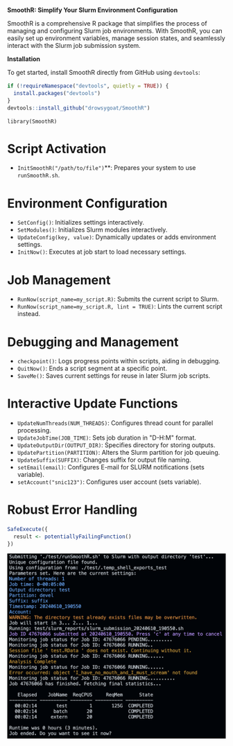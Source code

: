 **SmoothR: Simplify Your Slurm Environment Configuration**

SmoothR is a comprehensive R package that simplifies the process of managing and configuring Slurm job environments. With SmoothR, you can easily set up environment variables, manage session states, and seamlessly interact with the Slurm job submission system.

**Installation**

To get started, install SmoothR directly from GitHub using `devtools`:

```r
if (!requireNamespace("devtools", quietly = TRUE)) {
  install.packages("devtools")
}
devtools::install_github("drowsygoat/SmoothR")
```

```
library(SmoothR)
```

# Script Activation

- `InitSmoothR("/path/to/file")`**: Prepares your system to use `runSmoothR.sh`.

# Environment Configuration

- `SetConfig()`: Initializes settings interactively.
- `SetModules()`: Initializes Slurm modules interactively.
- `UpdateConfig(key, value)`: Dynamically updates or adds environment settings.
- `InitNow()`: Executes at job start to load necessary settings.

# Job Management

- `RunNow(script_name=my_script.R)`: Submits the current script to Slurm.
- `RunNow(script_name=my_script.R, lint = TRUE)`: Lints the current script instead.

# Debugging and Management

- `checkpoint()`: Logs progress points within scripts, aiding in debugging.
- `QuitNow()`: Ends a script segment at a specific point.
- `SaveMe()`: Saves current settings for reuse in later Slurm job scripts.

# Interactive Update Functions

- `UpdateNumThreads(NUM_THREADS)`: Configures thread count for parallel processing.
- `UpdateJobTime(JOB_TIME)`: Sets job duration in "D-H:M" format.
- `UpdateOutputDir(OUTPUT_DIR)`: Specifies directory for storing outputs.
- `UpdatePartition(PARTITION)`: Alters the Slurm partition for job queuing.
- `UpdateSuffix(SUFFIX)`: Changes suffix for output file naming.
- `setEmail(email)`: Configures E-mail for SLURM notifications (sets variable).
- `setAccount("snic123")`: Configures user account (sets variable).

# Robust Error Handling

```R
SafeExecute({
  result <- potentiallyFailingFunction()
})

```
![Example](images/screen.png)